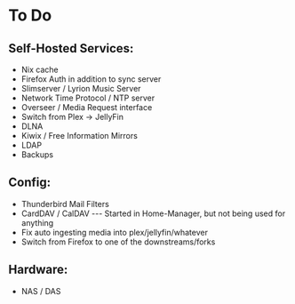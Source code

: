 # To Do

## Self-Hosted Services:

- Nix cache
- Firefox Auth in addition to sync server
- Slimserver / Lyrion Music Server
- Network Time Protocol / NTP server
- Overseer / Media Request interface
- Switch from Plex -> JellyFin
- DLNA
- Kiwix / Free Information Mirrors
- LDAP
- Backups

## Config:

- Thunderbird Mail Filters
- CardDAV / CalDAV --- Started in Home-Manager, but not being used for anything
- Fix auto ingesting media into plex/jellyfin/whatever
- Switch from Firefox to one of the downstreams/forks

## Hardware:

- NAS / DAS
